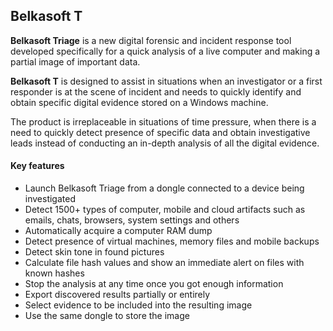 ## Belkasoft T

**Belkasoft Triage** is a new digital forensic and incident response
tool developed specifically for a quick analysis of a live computer and
making a partial image of important data.

**Belkasoft T** is designed to assist in situations when an investigator
or a first responder is at the scene of incident and needs to quickly
identify and obtain specific digital evidence stored on a Windows
machine.

The product is irreplaceable in situations of time pressure, when there
is a need to quickly detect presence of specific data and obtain
investigative leads instead of conducting an in-depth analysis of all
the digital evidence.

#### Key features

- Launch Belkasoft Triage from a dongle connected to a device being
  investigated
- Detect 1500+ types of computer, mobile and cloud artifacts such as
  emails, chats, browsers, system settings and others
- Automatically acquire a computer RAM dump
- Detect presence of virtual machines, memory files and mobile backups
- Detect skin tone in found pictures
- Calculate file hash values and show an immediate alert on files with
  known hashes
- Stop the analysis at any time once you got enough information
- Export discovered results partially or entirely
- Select evidence to be included into the resulting image
- Use the same dongle to store the image